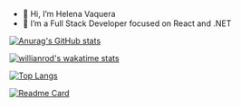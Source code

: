 - 👋 Hi, I’m Helena Vaquera
- 👀 I’m a Full Stack Developer focused on React and .NET

[![Anurag's GitHub stats](https://github-readme-stats.vercel.app/api?username=helenalvp&theme=dark&show_icons=tru)](https://github.com/anuraghazra/github-readme-stats)

[![willianrod's wakatime stats](https://github-readme-stats.vercel.app/api/wakatime?username=helenalvp)](https://github.com/anuraghazra/github-readme-stats)


[![Top Langs](https://github-readme-stats.vercel.app/api/top-langs/?username=helenalvp&layout=compact)](https://github.com/anuraghazra/github-readme-stats)


[![Readme Card](https://github-readme-stats.vercel.app/api/pin/?username=helenalvp&repo=cart-checker)](https://github.com/anuraghazra/github-readme-stats)



